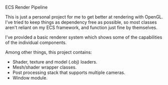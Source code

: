 ECS Render Pipeline

This is just a personal project for me to get better at rendering with OpenGL.
I've tried to keep things as dependency free as possible, so most classes aren't 
reliant on my ECS framework, and function just fine by themselves.

I've provided a basic renderer system which shows some of the capabilities of the
individual components.

Among other things, this project contains:
- Shader, texture and model (.obj) loaders.
- Mesh/shader wrapper classes.
- Post processing stack that supports multiple cameras.
- Window module.

